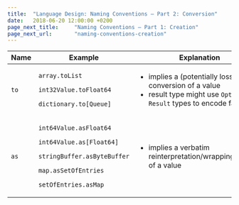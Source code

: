 ```yaml
---
title:  "Language Design: Naming Conventions – Part 2: Conversion"
date:   2018-06-20 12:00:00 +0200
page_next_title:     "Naming Conventions – Part 1: Creation"
page_next_url:       "naming-conventions-creation"
---
```


<table class="table-medium">
  <thead>
    <tr>
      <th style="width: 7.5%">Name</th>
      <th style="width: 27.5%">Example</th>
      <th>Explanation</th>
    </tr>
  </thead>
  <tbody>
    <tr>
      <td><code>to</code></td>
      <td><p><code>array.toList</code></p><p><code>int32Value.toFloat64</code></p><p><code>dictionary.to[Queue]</code></p></td>
      <td>
        <ul>
          <li>implies a (potentially lossy) conversion of a value</li>
          <li>result type might use <code>Option</code> or <code>Result</code> types to encode failures</li>
        </ul>
      </td>
    </tr>
    <tr>
      <td><code>as</code></td>
      <td><p><code>int64Value.asFloat64</code></p><p><code>int64Value.as[Float64]</code></p><p><code>stringBuffer.asByteBuffer</code></p><p><code>map.asSetOfEntries</code></p><p><code>setOfEntries.asMap</code></p></td>
      <td>
        <ul>
          <li>implies a verbatim reinterpretation/wrapping/viewing of a value</li>
        </ul>
      </td>
    </tr>
  </tbody>
</table>
